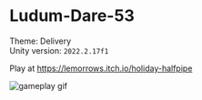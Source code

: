 # Ludum-Dare-53
Theme: Delivery  
Unity version: `2022.2.17f1`

Play at https://lemorrows.itch.io/holiday-halfpipe

![gameplay gif](https://static.jam.host/raw/fe3/21/z/5ab65.gif)

